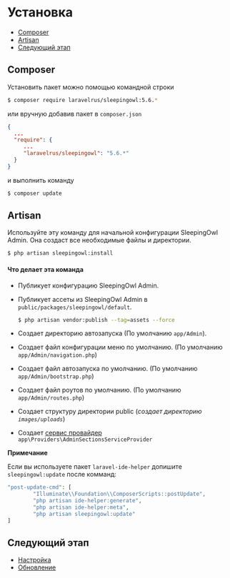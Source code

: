 # Установка

 - [Composer](#composer)
 - [Artisan](#artisan)
 - [Следующий этап](#what-next)

<a name="composer"></a>
## Composer
Установить пакет можно помощью командной строки

```bash
$ composer require laravelrus/sleepingowl:5.6.*
```

или вручную добавив пакет в `composer.json`

```json
{
  ...
  "require": {
     ...
     "laravelrus/sleepingowl": "5.6.*"
  }
}
```
и выполнить команду

```bash
$ composer update
```
<a name="artisan"></a>
## Artisan

Используйте эту команду для начальной конфигурации SleepingOwl Admin. Она создаст все необходимые файлы и директории.

```bash
$ php artisan sleepingowl:install
```

#### Что делает эта команда

 - Публикует конфигурацию SleepingOwl Admin.
 - Публикует ассеты из SleepingOwl Admin в `public/packages/sleepingowl/default`.
   ```bash
   $ php artisan vendor:publish --tag=assets --force
   ```

 - Создает директорию автозапуска (По умолчанию `app/Admin`).
 - Создает файл конфигурации меню по умолчанию. (По умолчанию `app/Admin/navigation.php`)
 - Создает файл автозапуска по умолчанию. (По умолчанию `app/Admin/bootstrap.php`)
 - Создает файл роутов по умолчанию. (По умолчанию `app/Admin/routes.php`)
 - Создает структуру директории public (*создает директорию `images/uploads`*)
 - Создает [сервис провайдер](model_configuration_section) `app\Providers\AdminSectionsServiceProvider`

**Примечание**

Если вы используете пакет  `laravel-ide-helper` допишите `sleepingowl:update` после комманд:


```php
"post-update-cmd": [
        "Illuminate\\Foundation\\ComposerScripts::postUpdate",
        "php artisan ide-helper:generate",
        "php artisan ide-helper:meta",
        "php artisan sleepingowl:update"
]
```

<a id="what-next"></a>
## Следующий этап

 - [Настройка](configuration)
 - [Обновление](update)
